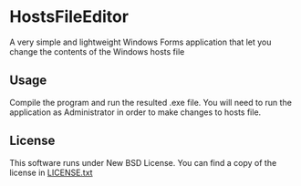 # HostsFileEditor
A very simple and lightweight Windows Forms application that let you change the contents of the Windows hosts file

## Usage

Compile the program and run the resulted .exe file. You will need to run the application as Administrator in order to make changes to hosts file.

## License

This software runs under New BSD License. You can find a copy of the license in [LICENSE.txt](LICENSE.txt)
